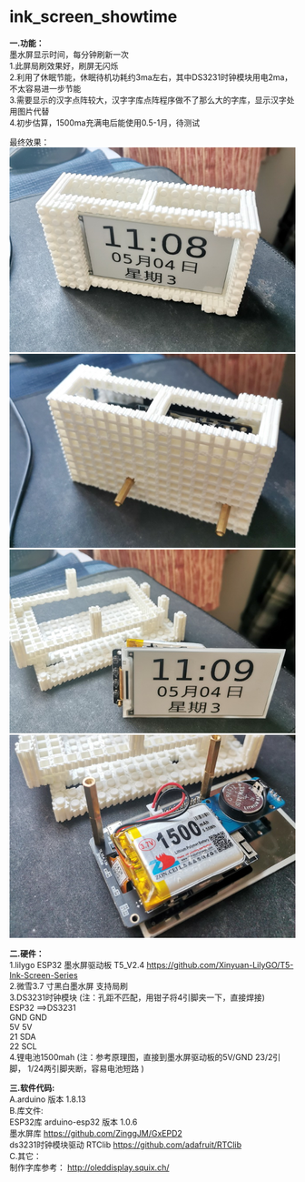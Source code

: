 # ink_screen_showtime

<b>一.功能：</b><br/>
墨水屏显示时间，每分钟刷新一次<br/>
1.此屏局刷效果好，刷屏无闪烁<br/>
2.利用了休眠节能，休眠待机功耗约3ma左右，其中DS3231时钟模块用电2ma，不太容易进一步节能<br/>
3.需要显示的汉字点阵较大，汉字字库点阵程序做不了那么大的字库，显示汉字处用图片代替<br/>
4.初步估算，1500ma充满电后能使用0.5-1月，待测试<br/>

最终效果：<br/>
  <img src= 'https://github.com/lixy123/ink_screen_showtime/blob/main/time1.jpg?raw=true' /> <br/>
  <img src= 'https://github.com/lixy123/ink_screen_showtime/blob/main/time2.jpg?raw=true' /> <br/>
  <img src= 'https://github.com/lixy123/ink_screen_showtime/blob/main/time3.jpg?raw=true' /> <br/>
  <img src= 'https://github.com/lixy123/ink_screen_showtime/blob/main/time4.jpg?raw=true' /> <br/>
  
<b>二.硬件：</b><br/>
1.lilygo ESP32 墨水屏驱动板 T5_V2.4 https://github.com/Xinyuan-LilyGO/T5-Ink-Screen-Series <br/>
2.微雪3.7 寸黑白墨水屏 支持局刷 <br/>
3.DS3231时钟模块 (注：孔距不匹配，用钳子将4引脚夹一下，直接焊接) <br/>
  ESP32 ==>DS3231<br/>
  GND GND<br/>
  5V 5V<br/>
  21 SDA<br/>
  22 SCL<br/>
4.锂电池1500mah (注：参考原理图，直接到墨水屏驱动板的5V/GND 23/2引脚， 1/24两引脚夹断，容易电池短路 )<br/>

<b>三.软件代码:</b><br/>
A.arduino 版本 1.8.13<br/>
B.库文件:<br/>
ESP32库 arduino-esp32 版本 1.0.6<br/>
墨水屏库 https://github.com/ZinggJM/GxEPD2 <br/>
ds3231时钟模块驱动 RTClib https://github.com/adafruit/RTClib <br/>
C.其它：<br/>
制作字库参考： http://oleddisplay.squix.ch/<br/>

